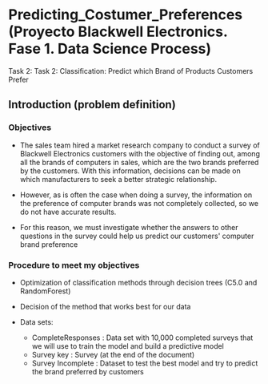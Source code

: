 # Predicting_Costumer_Preferences (Proyecto Blackwell Electronics. Fase 1. Data Science Process)
Task 2: Task 2: Classification: Predict which Brand of Products Customers Prefer

## Introduction (problem definition)

### Objectives

- The sales team hired a market research company to conduct a survey of Blackwell Electronics customers with the objective of finding out, among all the brands
of computers in sales, which are the two brands preferred by the customers. With this information, decisions can be made on which manufacturers to seek a better
strategic relationship.

- However, as is often the case when doing a survey, the information on the preference of computer brands was not completely collected, so we do not have 
accurate results.

- For this reason, we must investigate whether the answers to other questions in the survey could help us predict our customers' computer brand preference



### Procedure to meet my objectives

- Optimization of classification methods through decision trees (C5.0 and RandomForest)
- Decision of the method that works best for our data

- Data sets:
  - CompleteResponses : Data set with 10,000 completed surveys that we will use to train the model and build a predictive model
  - Survey key : Survey (at the end of the document)
  - Survey Incomplete : Dataset to test the best model and try to predict the brand preferred by customers
